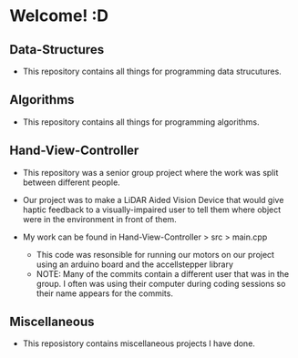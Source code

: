 # Welcome! :D

## Data-Structures
- This repository contains all things for programming data strucutures.

## Algorithms
- This repository contains all things for programming algorithms.

## Hand-View-Controller
- This repository was a senior group project where the work was split between different people.
- Our project was to make a LiDAR Aided Vision Device that would give haptic feedback to a visually-impaired user to tell them where object were in the environment in front of them.

- My work can be found in Hand-View-Controller > src > main.cpp
  - This code was resonsible for running our motors on our project using an arduino board and the accellstepper library
  - NOTE: Many of the commits contain a different user that was in the group. I often was using their computer during coding sessions so their name appears for the commits.

## Miscellaneous
- This reposistory contains miscellaneous projects I have done.
